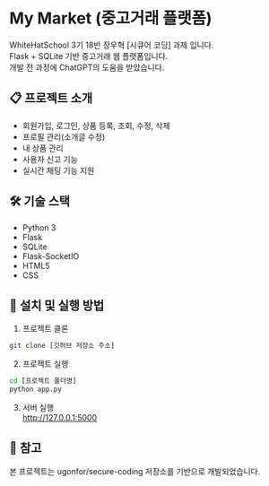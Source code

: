 # My Market (중고거래 플랫폼)

WhiteHatSchool 3기 18반 장우혁 [시큐어 코딩] 과제 입니다.  
Flask + SQLite 기반 중고거래 웹 플랫폼입니다.  
개발 전 과정에 ChatGPT의 도움을 받았습니다.

## 📋 프로젝트 소개

- 회원가입, 로그인, 상품 등록, 조회, 수정, 삭제
- 프로필 관리(소개글 수정)
- 내 상품 관리
- 사용자 신고 기능
- 실시간 채팅 기능 지원

## 🛠️ 기술 스택

- Python 3
- Flask
- SQLite
- Flask-SocketIO
- HTML5
- CSS

## 🚀 설치 및 실행 방법

1. 프로젝트 클론
```bash
git clone [깃허브 저장소 주소]
```
2. 프로젝트 실행
```bash
cd [프로젝트 폴더명]
python app.py
```
3. 서버 실행  
http://127.0.0.1:5000

## 📎 참고  
본 프로젝트는 ugonfor/secure-coding 저장소를 기반으로 개발되었습니다.
